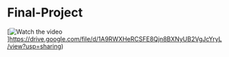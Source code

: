 # Final-Project

[![Watch the video](https://i.imgur.com/vKb2F1B.png)]https://drive.google.com/file/d/1A9RWXHeRCSFE8Qjn8BXNyUB2VgJcYryL/view?usp=sharing)
